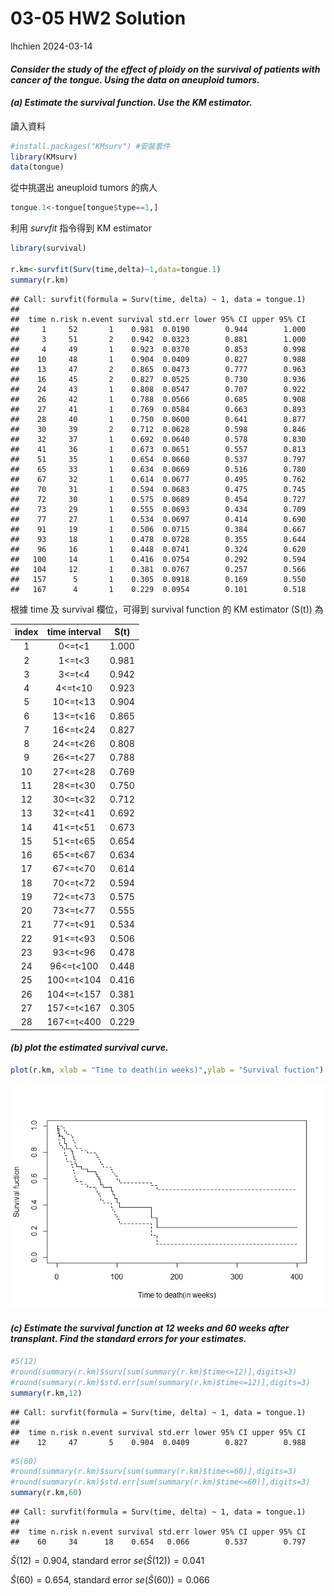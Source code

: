 03-05 HW2 Solution
================
lhchien
2024-03-14

#### *Consider the study of the effect of ploidy on the survival of patients with cancer of the tongue. Using the data on aneuploid tumors.*

#### *(a) Estimate the survival function. Use the KM estimator.*

讀入資料

``` r
#install.packages("KMsurv") #安裝套件
library(KMsurv)
data(tongue)
```

從中挑選出 aneuploid tumors 的病人

``` r
tongue.1<-tongue[tongue$type==1,]
```

利用 *survfit* 指令得到 KM estimator

``` r
library(survival)

r.km<-survfit(Surv(time,delta)~1,data=tongue.1)
summary(r.km)
```

    ## Call: survfit(formula = Surv(time, delta) ~ 1, data = tongue.1)
    ## 
    ##  time n.risk n.event survival std.err lower 95% CI upper 95% CI
    ##     1     52       1    0.981  0.0190        0.944        1.000
    ##     3     51       2    0.942  0.0323        0.881        1.000
    ##     4     49       1    0.923  0.0370        0.853        0.998
    ##    10     48       1    0.904  0.0409        0.827        0.988
    ##    13     47       2    0.865  0.0473        0.777        0.963
    ##    16     45       2    0.827  0.0525        0.730        0.936
    ##    24     43       1    0.808  0.0547        0.707        0.922
    ##    26     42       1    0.788  0.0566        0.685        0.908
    ##    27     41       1    0.769  0.0584        0.663        0.893
    ##    28     40       1    0.750  0.0600        0.641        0.877
    ##    30     39       2    0.712  0.0628        0.598        0.846
    ##    32     37       1    0.692  0.0640        0.578        0.830
    ##    41     36       1    0.673  0.0651        0.557        0.813
    ##    51     35       1    0.654  0.0660        0.537        0.797
    ##    65     33       1    0.634  0.0669        0.516        0.780
    ##    67     32       1    0.614  0.0677        0.495        0.762
    ##    70     31       1    0.594  0.0683        0.475        0.745
    ##    72     30       1    0.575  0.0689        0.454        0.727
    ##    73     29       1    0.555  0.0693        0.434        0.709
    ##    77     27       1    0.534  0.0697        0.414        0.690
    ##    91     19       1    0.506  0.0715        0.384        0.667
    ##    93     18       1    0.478  0.0728        0.355        0.644
    ##    96     16       1    0.448  0.0741        0.324        0.620
    ##   100     14       1    0.416  0.0754        0.292        0.594
    ##   104     12       1    0.381  0.0767        0.257        0.566
    ##   157      5       1    0.305  0.0918        0.169        0.550
    ##   167      4       1    0.229  0.0954        0.101        0.518

根據 time 及 survival 欄位，可得到 survival function 的 KM estimator
(S(t)) 為

| index | time interval | S(t)  |
|:-----:|:-------------:|:-----:|
|   1   |   0\<=t\<1    | 1.000 |
|   2   |   1\<=t\<3    | 0.981 |
|   3   |   3\<=t\<4    | 0.942 |
|   4   |   4\<=t\<10   | 0.923 |
|   5   |  10\<=t\<13   | 0.904 |
|   6   |  13\<=t\<16   | 0.865 |
|   7   |  16\<=t\<24   | 0.827 |
|   8   |  24\<=t\<26   | 0.808 |
|   9   |  26\<=t\<27   | 0.788 |
|  10   |  27\<=t\<28   | 0.769 |
|  11   |  28\<=t\<30   | 0.750 |
|  12   |  30\<=t\<32   | 0.712 |
|  13   |  32\<=t\<41   | 0.692 |
|  14   |  41\<=t\<51   | 0.673 |
|  15   |  51\<=t\<65   | 0.654 |
|  16   |  65\<=t\<67   | 0.634 |
|  17   |  67\<=t\<70   | 0.614 |
|  18   |  70\<=t\<72   | 0.594 |
|  19   |  72\<=t\<73   | 0.575 |
|  20   |  73\<=t\<77   | 0.555 |
|  21   |  77\<=t\<91   | 0.534 |
|  22   |  91\<=t\<93   | 0.506 |
|  23   |  93\<=t\<96   | 0.478 |
|  24   |  96\<=t\<100  | 0.448 |
|  25   | 100\<=t\<104  | 0.416 |
|  26   | 104\<=t\<157  | 0.381 |
|  27   | 157\<=t\<167  | 0.305 |
|  28   | 167\<=t\<400  | 0.229 |

#### *(b) plot the estimated survival curve.*

``` r
plot(r.km, xlab = "Time to death(in weeks)",ylab = "Survival fuction")
```

![](03-05HW2_files/figure-gfm/unnamed-chunk-5-1.png)<!-- -->

#### *(c) Estimate the survival function at 12 weeks and 60 weeks after transplant. Find the standard errors for your estimates.*

``` r
#S(12)
#round(summary(r.km)$surv[sum(summary(r.km)$time<=12)],digits=3)
#round(summary(r.km)$std.err[sum(summary(r.km)$time<=12)],digits=3)
summary(r.km,12)
```

    ## Call: survfit(formula = Surv(time, delta) ~ 1, data = tongue.1)
    ## 
    ##  time n.risk n.event survival std.err lower 95% CI upper 95% CI
    ##    12     47       5    0.904  0.0409        0.827        0.988

``` r
#S(60)
#round(summary(r.km)$surv[sum(summary(r.km)$time<=60)],digits=3)
#round(summary(r.km)$std.err[sum(summary(r.km)$time<=60)],digits=3)
summary(r.km,60)
```

    ## Call: survfit(formula = Surv(time, delta) ~ 1, data = tongue.1)
    ## 
    ##  time n.risk n.event survival std.err lower 95% CI upper 95% CI
    ##    60     34      18    0.654   0.066        0.537        0.797

$\hat{S}(12) = 0.904$, standard error $se(\hat{S}(12)) = 0.041$

$\hat{S}(60) = 0.654$, standard error $se(\hat{S}(60)) = 0.066$
